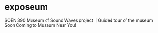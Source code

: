 # exposeum
SOEN 390 Museum of Sound Waves project || Guided tour of the museum 
Soon Coming to Museum Near You!
